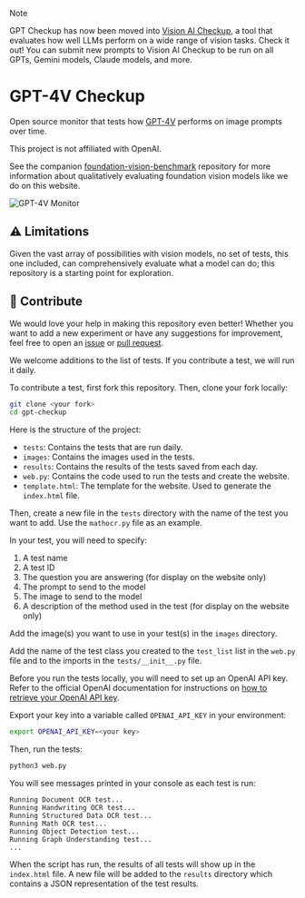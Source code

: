 > [!NOTE]  
> GPT Checkup has now been moved into [Vision AI Checkup](https://visioncheckup.com/), a tool that evaluates how well LLMs perform on a wide range of vision tasks. Check it out! You can submit new prompts to Vision AI Checkup to be run on all GPTs, Gemini models, Claude models, and more.

# GPT-4V Checkup

Open source monitor that tests how [GPT-4V](https://openai.com/research/gpt-4v-system-card) performs on image prompts over time.

This project is not affiliated with OpenAI.

See the companion [foundation-vision-benchmark](https://github.com/roboflow/foundation-vision-benchmark) repository for more information about qualitatively evaluating foundation vision models like we do on this website.

![GPT-4V Monitor](screenshot.png)

## ⚠️ Limitations

Given the vast array of possibilities with vision models, no set of tests, this one included, can comprehensively evaluate what a model can do; this repository is a starting point for exploration.

## 🦸 Contribute

We would love your help in making this repository even better! Whether you want to
add a new experiment or have any suggestions for improvement,
feel free to open an [issue](https://github.com/roboflow/awesome-openai-vision-api-experiments/issues)
or [pull request](https://github.com/roboflow/awesome-openai-vision-api-experiments/pulls).

We welcome additions to the list of tests. If you contribute a test, we will run it daily.

To contribute a test, first fork this repository. Then, clone your fork locally:

```bash
git clone <your fork>
cd gpt-checkup
```

Here is the structure of the project:

- `tests`: Contains the tests that are run daily.
- `images`: Contains the images used in the tests.
- `results`: Contains the results of the tests saved from each day.
- `web.py`: Contains the code used to run the tests and create the website.
- `template.html`: The template for the website. Used to generate the `index.html` file.

Then, create a new file in the `tests` directory with the name of the test you want to add. Use the `mathocr.py` file as an example.

In your test, you will need to specify:

1. A test name
2. A test ID
3. The question you are answering (for display on the website only)
4. The prompt to send to the model
5. The image to send to the model
6. A description of the method used in the test (for display on the website only)

Add the image(s) you want to use in your test(s) in the `images` directory.

Add the name of the test class you created to the `test_list` list in the `web.py` file
and to the imports in the `tests/__init__.py` file.

Before you run the tests locally, you will need to set up an OpenAI API key. Refer to the official OpenAI documentation for instructions on [how to retrieve your OpenAI API key](https://help.openai.com/en/articles/4936850-where-do-i-find-my-api-key).

Export your key into a variable called `OPENAI_API_KEY` in your environment:

```bash
export OPENAI_API_KEY=<your key>
```

Then, run the tests:

```bash
python3 web.py
```

You will see messages printed in your console as each test is run:

```text
Running Document OCR test...
Running Handwriting OCR test...
Running Structured Data OCR test...
Running Math OCR test...
Running Object Detection test...
Running Graph Understanding test...
...
```

When the script has run, the results of all tests will show up in the `index.html` file. A new file will be added to the `results` directory which contains a JSON representation of the test results.
